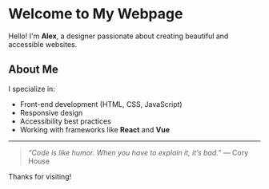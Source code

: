 # Welcome to My Webpage

Hello! I'm **Alex**, a designer passionate about creating beautiful and accessible websites.

## About Me

I specialize in:

* Front-end development (HTML, CSS, JavaScript)
* Responsive design
* Accessibility best practices
* Working with frameworks like **React** and **Vue**


---

> *“Code is like humor. When you have to explain it, it’s bad.”* — Cory House


Thanks for visiting!